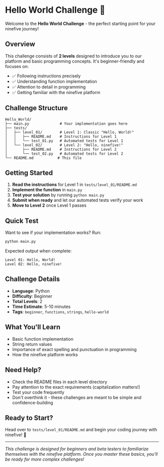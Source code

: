 # Hello World Challenge 👋

Welcome to the **Hello World Challenge** - the perfect starting point for your ninefive journey!

## Overview

This challenge consists of **2 levels** designed to introduce you to our platform and basic programming concepts. It's beginner-friendly and focuses on:

- ✅ Following instructions precisely
- ✅ Understanding function implementation
- ✅ Attention to detail in programming
- ✅ Getting familiar with the ninefive platform

## Challenge Structure

```
Hello_World/
├── main.py              # Your implementation goes here
├── tests/
│   ├── level_01/        # Level 1: Classic "Hello, World!"
│   │   ├── README.md    # Instructions for Level 1
│   │   └── test_01.py   # Automated tests for Level 1
│   └── level_02/        # Level 2: "Hello, ninefive!"
│       ├── README.md    # Instructions for Level 2
│       └── test_02.py   # Automated tests for Level 2
└── README.md           # This file
```

## Getting Started

1. **Read the instructions** for Level 1 in `tests/level_01/README.md`
2. **Implement the function** in `main.py`
3. **Test your solution** by running `python main.py`
4. **Submit when ready** and let our automated tests verify your work
5. **Move to Level 2** once Level 1 passes

## Quick Test

Want to see if your implementation works? Run:

```bash
python main.py
```

Expected output when complete:
```
Level 01: Hello, World!
Level 02: Hello, ninefive!
```

## Challenge Details

- **Language**: Python
- **Difficulty**: Beginner
- **Total Levels**: 2
- **Time Estimate**: 5-10 minutes
- **Tags**: `beginner`, `functions`, `strings`, `hello-world`

## What You'll Learn

- Basic function implementation
- String return values
- Importance of exact spelling and punctuation in programming
- How the ninefive platform works

## Need Help?

- Check the README files in each level directory
- Pay attention to the exact requirements (capitalization matters!)
- Test your code frequently
- Don't overthink it - these challenges are meant to be simple and confidence-building

## Ready to Start?

Head over to `tests/level_01/README.md` and begin your coding journey with ninefive! 🚀

---

*This challenge is designed for beginners and beta testers to familiarize themselves with the ninefive platform. Once you master these basics, you'll be ready for more complex challenges!* 